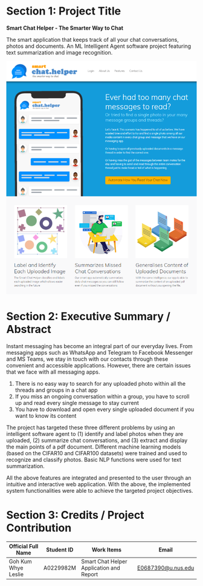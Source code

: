 # Section 1: Project Title
**Smart Chat Helper - The Smarter Way to Chat**

The smart application that keeps track of all your chat conversations, photos and documents. An ML Intelligent Agent software project featuring text summarization and image recognition.

![](images/homepage.png)


# Section 2: Executive Summary / Abstract
Instant messaging has become an integral part of our everyday lives. From messaging apps such as WhatsApp and Telegram to Facebook Messenger and MS Teams, we stay in touch with our contacts through these convenient and accessible applications. However, there are certain issues that we face with all messaging apps.

1. There is no easy way to search for any uploaded photo within all the threads and groups in a chat app
2. If you miss an ongoing conversation within a group, you have to scroll up and read every single message to stay current
3. You have to download and open every single uploaded document if you want to know its content

The project has targeted these three different problems by using an intelligent software agent to (1) identify and label photos when they are uploaded, (2) summarize chat conversations, and (3) extract and display the main points of a pdf document. Different machine learning models (based on the CIFAR10 and CIFAR100 datasets) were trained and used to recognize and classify photos. Basic NLP functions were used for text summarization.

All the above features are integrated and presented to the user through an intuitive and interactive web application. With the above, the implemented system functionalities were able to achieve the targeted project objectives.


# Section 3: Credits / Project Contribution
|Official Full Name|Student ID| Work Items| Email | 
|--|--|--|--|
|Goh Kum Whye Leslie |  A0229982M | Smart Chat Helper Application and Report  | E0687390@u.nus.edu |
